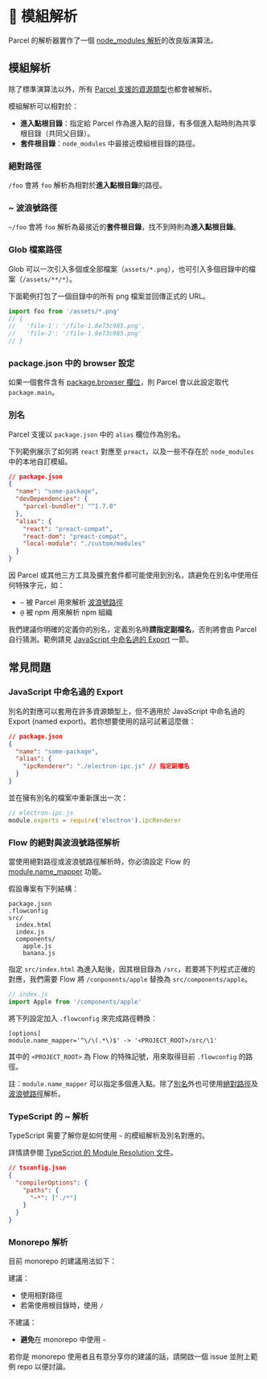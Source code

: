 # 📔 模組解析

Parcel 的解析器實作了一個 [node_modules 解析](https://nodejs.org/api/modules.html#modules_all_together)的改良版演算法。

## 模組解析

除了標準演算法以外，所有 [Parcel 支援的資源類型](/assets.html)也都會被解析。

模組解析可以相對於：

- **進入點根目錄**：指定給 Parcel 作為進入點的目錄，有多個進入點時則為共享根目錄（共同父目錄）。
- **套件根目錄**：`node_modules` 中最接近模組根目錄的路徑。

### 絕對路徑

`/foo` 會將 `foo` 解析為相對於**進入點根目錄**的路徑。

### ~ 波浪號路徑

`~/foo` 會將 `foo` 解析為最接近的**套件根目錄**，找不到時則為**進入點根目錄**。

### Glob 檔案路徑

Glob 可以一次引入多個或全部檔案（`assets/*.png`），也可引入多個目錄中的檔案（`/assets/**/*`）。

下面範例打包了一個目錄中的所有 png 檔案並回傳正式的 URL。

```js
import foo from '/assets/*.png'
// {
//   'file-1': '/file-1.8e73c985.png',
//   'file-2': '/file-1.8e73c985.png'
// }
```

### package.json 中的 browser 設定

如果一個套件含有 [package.browser 欄位](https://docs.npmjs.com/files/package.json#browser)，則 Parcel 會以此設定取代 `package.main`。

### 別名

Parcel 支援以 `package.json` 中的 `alias` 欄位作為別名。

下列範例展示了如何將 `react` 對應至 `preact`，以及一些不存在於 `node_modules` 中的本地自訂模組。

```json
// package.json
{
  "name": "some-package",
  "devDependencies": {
    "parcel-bundler": "^1.7.0"
  },
  "alias": {
    "react": "preact-compat",
    "react-dom": "preact-compat",
    "local-module": "./custom/modules"
  }
}
```

因 Parcel 或其他三方工具及擴充套件都可能使用到別名，請避免在別名中使用任何特殊字元，如：

- `~` 被 Parcel 用來解析 [波浪號路徑](#~-波浪號路徑)
- `@` 被 npm 用來解析 npm 組織

我們建議你明確的定義你的別名，定義別名時**請指定副檔名**，否則將會由 Parcel 自行猜測。範例請見 [JavaScript 中命名過的 Export](#javascript-中命名過的-export) 一節。

## 常見問題

### JavaScript 中命名過的 Export

別名的對應可以套用在許多資源類型上，但不適用於 JavaScript 中命名過的 Export (named export)。若你想要使用的話可試著這麼做：

```json
// package.json
{
  "name": "some-package",
  "alias": {
    "ipcRenderer": "./electron-ipc.js" // 指定副檔名
  }
}
```

並在擁有別名的檔案中重新匯出一次：

```js
// electron-ipc.js
module.exports = require('electron').ipcRenderer
```

### Flow 的絕對與波浪號路徑解析

當使用絕對路徑或波浪號路徑解析時，你必須設定 Flow 的 [module.name_mapper](https://flow.org/en/docs/config/options/#toc-module-name-mapper-regex-string) 功能。

假設專案有下列結構：

```
package.json
.flowconfig
src/
  index.html
  index.js
  components/
    apple.js
    banana.js
```

指定 `src/index.html` 為進入點後，因其根目錄為 `/src`，若要將下列程式正確的對應，我們需要 Flow 將 `/conponents/apple` 替換為 `src/components/apple`。

```javascript
// index.js
import Apple from '/components/apple'
```

將下列設定加入 `.flowconfig` 來完成路徑轉換：

```
[options]
module.name_mapper='^\/\(.*\)$' -> '<PROJECT_ROOT>/src/\1'
```

其中的 `<PROJECT_ROOT>` 為 Flow 的特殊記號，用來取得目前 `.flowconfig` 的路徑。

註：`module.name_mapper` 可以指定多個進入點。除了[別名](#別名)外也可使用[絕對路徑](#絕對路徑)及[波浪號路徑](#~-波浪號路徑)解析。

### TypeScript 的 ~ 解析

TypeScript 需要了解你是如何使用 `~` 的模組解析及別名對應的。

詳情請參閱 [TypeScript 的 Module Resolution 文件](https://www.typescriptlang.org/docs/handbook/module-resolution.html)。

```json
// tsconfig.json
{
  "compilerOptions": {
    "paths": {
      "~*": ["./*"]
    }
  }
}
```

### Monorepo 解析

目前 monorepo 的建議用法如下：

建議：

- 使用相對路徑
- 若需使用根目錄時，使用 `/`

不建議：

- **避免**在 monorepo 中使用 `~`

若你是 monorepo 使用者且有意分享你的建議的話，請開啟一個 issue 並附上範例 repo 以便討論。
